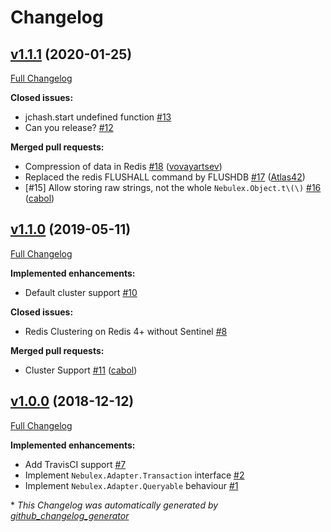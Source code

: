 # Changelog

## [v1.1.1](https://github.com/cabol/nebulex_redis_adapter/tree/v1.1.1) (2020-01-25)

[Full Changelog](https://github.com/cabol/nebulex_redis_adapter/compare/v1.1.0...v1.1.1)

**Closed issues:**

- jchash.start undefined function [\#13](https://github.com/cabol/nebulex_redis_adapter/issues/13)
- Can you release? [\#12](https://github.com/cabol/nebulex_redis_adapter/issues/12)

**Merged pull requests:**

- Compression of data in Redis [\#18](https://github.com/cabol/nebulex_redis_adapter/pull/18) ([vovayartsev](https://github.com/vovayartsev))
- Replaced the redis FLUSHALL command by FLUSHDB [\#17](https://github.com/cabol/nebulex_redis_adapter/pull/17) ([Atlas42](https://github.com/Atlas42))
- \[\#15\] Allow storing raw strings, not the whole `Nebulex.Object.t\(\)` [\#16](https://github.com/cabol/nebulex_redis_adapter/pull/16) ([cabol](https://github.com/cabol))

## [v1.1.0](https://github.com/cabol/nebulex_redis_adapter/tree/v1.1.0) (2019-05-11)

[Full Changelog](https://github.com/cabol/nebulex_redis_adapter/compare/v1.0.0...v1.1.0)

**Implemented enhancements:**

- Default cluster support [\#10](https://github.com/cabol/nebulex_redis_adapter/issues/10)

**Closed issues:**

- Redis Clustering on Redis 4+ without Sentinel [\#8](https://github.com/cabol/nebulex_redis_adapter/issues/8)

**Merged pull requests:**

- Cluster Support [\#11](https://github.com/cabol/nebulex_redis_adapter/pull/11) ([cabol](https://github.com/cabol))

## [v1.0.0](https://github.com/cabol/nebulex_redis_adapter/tree/v1.0.0) (2018-12-12)

[Full Changelog](https://github.com/cabol/nebulex_redis_adapter/compare/21160dbff1d8a6df333dc5c35fef46964649470b...v1.0.0)

**Implemented enhancements:**

- Add TravisCI support [\#7](https://github.com/cabol/nebulex_redis_adapter/issues/7)
- Implement `Nebulex.Adapter.Transaction` interface [\#2](https://github.com/cabol/nebulex_redis_adapter/issues/2)
- Implement `Nebulex.Adapter.Queryable` behaviour [\#1](https://github.com/cabol/nebulex_redis_adapter/issues/1)



\* *This Changelog was automatically generated by [github_changelog_generator](https://github.com/github-changelog-generator/github-changelog-generator)*
